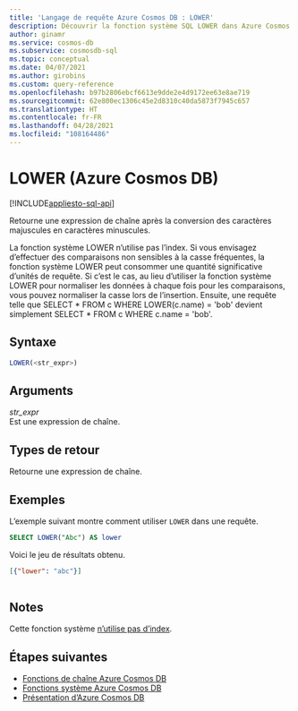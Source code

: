 ```yaml
---
title: 'Langage de requête Azure Cosmos DB : LOWER'
description: Découvrir la fonction système SQL LOWER dans Azure Cosmos DB, qui retourne une expression de chaîne après la conversion des données caractères majuscules en minuscules
author: ginamr
ms.service: cosmos-db
ms.subservice: cosmosdb-sql
ms.topic: conceptual
ms.date: 04/07/2021
ms.author: girobins
ms.custom: query-reference
ms.openlocfilehash: b97b2806ebcf6613e9dde2e4d9172ee63e8ae719
ms.sourcegitcommit: 62e800ec1306c45e2d8310c40da5873f7945c657
ms.translationtype: HT
ms.contentlocale: fr-FR
ms.lasthandoff: 04/28/2021
ms.locfileid: "108164486"
---
```

# <a name="lower-azure-cosmos-db"></a>LOWER (Azure Cosmos DB)
[!INCLUDE[appliesto-sql-api](includes/appliesto-sql-api.md)]

 Retourne une expression de chaîne après la conversion des caractères majuscules en caractères minuscules.  

La fonction système LOWER n’utilise pas l’index. Si vous envisagez d’effectuer des comparaisons non sensibles à la casse fréquentes, la fonction système LOWER peut consommer une quantité significative d’unités de requête. Si c’est le cas, au lieu d’utiliser la fonction système LOWER pour normaliser les données à chaque fois pour les comparaisons, vous pouvez normaliser la casse lors de l’insertion. Ensuite, une requête telle que SELECT * FROM c WHERE LOWER(c.name) = 'bob' devient simplement SELECT * FROM c WHERE c.name = 'bob'.

## <a name="syntax"></a>Syntaxe
  
```sql
LOWER(<str_expr>)  
```  
  
## <a name="arguments"></a>Arguments
  
*str_expr*  
   Est une expression de chaîne.  
  
## <a name="return-types"></a>Types de retour
  
  Retourne une expression de chaîne.  
  
## <a name="examples"></a>Exemples
  
  L’exemple suivant montre comment utiliser `LOWER` dans une requête.  
  
```sql
SELECT LOWER("Abc") AS lower
```  
  
 Voici le jeu de résultats obtenu.  
  
```json
[{"lower": "abc"}]  
  
```  

## <a name="remarks"></a>Notes

Cette fonction système [n’utilise pas d’index](index-overview.md#index-usage).

## <a name="next-steps"></a>Étapes suivantes

- [Fonctions de chaîne Azure Cosmos DB](sql-query-string-functions.md)
- [Fonctions système Azure Cosmos DB](sql-query-system-functions.md)
- [Présentation d’Azure Cosmos DB](introduction.md)
